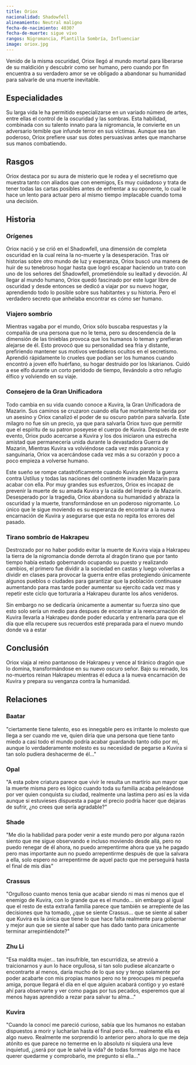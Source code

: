 ```yaml
---
title: Oriox
nacionalidad: Shadowfell
alineamiento: Neutral maligno
fecha-de-nacimiento: 4030?
fecha-de-muerte: sigue vivo
rangos: Nigromancia, Plantilla Sombría, Influenciar
image: oriox.jpg
---
```


Venido de la misma oscuridad, Oriox llegó al mundo mortal para liberarse de su maldición y descubrir como ser humano, pero cuando por fin encuentra a su verdadero amor se ve obligado a abandonar su humanidad para salvarle de una muerte inevitable.

## Especialidades

Su larga vida le ha permitido especializarse en un variado número de artes, entre ellas el control de la oscuridad y las sombras. Esta habilidad, combinada con su talento innato para la nigromancia, le convierte en un adversario temible que infunde terror en sus víctimas. Aunque sea tan poderoso, Oriox prefiere usar sus dotes persuasivas antes que mancharse sus manos combatiendo.

## Rasgos

Oriox destaca por su aura de misterio que le rodea y el secretismo que muestra tanto con aliados que con enemigos, Es muy cuidadoso y trata de tener todas las cartas posibles antes de enfrentar a su oponente, lo cual le hace un lento para actuar pero al mismo tiempo implacable cuando toma una decisión.

## Historia

### Orígenes

Oriox nació y se crió en el Shadowfell, una dimensión de completa oscuridad en la cual reina la no-muerte y la desesperación. Tras oír historias sobre otro mundo de luz y experanza, Oriox buscó una manera de huir de su tenebroso hogar hasta que logró escapar haciendo un trato con uno de los señores del Shadowfell, prometiéndole su lealtad y devoción. Al llegar al mundo humano, Oriox quedó fascinado por este lugar libre de oscuridad y desde entonces se dedicó a viajar por su nuevo hogar, aprendiendo todo lo posible sobre sus habitantes y su historia. Pero el verdadero secreto que anhelaba encontrar es cómo ser humano.

### Viajero sombrío

Mientras vagaba por el mundo, Oriox sólo buscaba respuestas y la compañía de una persona que no le tema, pero su descendencia de la dimensión de las tinieblas provoca que los humanos lo teman y prefieran alejarse de él. Esto provocó que su personalidad sea fría y distante, prefiriendo mantener sus motivos verdaderos ocultos en el secretismo. Aprendió rápidamente lo crueles que podían ser los humanos cuando encontró a joven elfo huérfano, su hogar destruido por los Iskarianos. Cuidó a ese elfo durante un corto peridodo de tiempo, llevándolo a otro refugio élfico y volviendo en su viaje. 

### Consejero de la Gran Unificadora

Todo cambia en su vida cuando conoce a Kuvira, la Gran Unificadora de Mazarin. Sus caminos se cruzaron cuando ella fue mortalmente herida por un asesino y Oriox canalizó el poder de su oscuro patrón para salvarla. Este milagro no fue sin un precio, ya que para salvarla Oriox tuvo que permitir que el espíritu de su patron poseyese el cuerpo de Kuvira. Después de este evento, Oriox pudo acercarse a Kuvira y los dos iniciaron una estrecha amistad que permanecería unida durante la devastadora Guerra de Mazarin, Mientras Kuvira va volviéndose cada vez más paranoica y sanguinaria, Oriox va acercándose cada vez más a su corazón y poco a poco empieza a volverse humano.

Este sueño se rompe catastróficamente cuando Kuvira pierde la guerra contra Ustilus y todas las naciones del continente invaden Mazarin para acabar con ella. Por muy grandes sus esfuerzos, Oriox es incapaz de prevenir la muerte de su amada Kuvira y la caída del Imperio de Mazarin. Desesperado por la tragedia, Oriox abandona su humanidad y abraza la oscuridad y la muerte, transformándose en un poderoso nigromante. Lo único que le sigue moviendo es su esperanza de encontrar a la nueva encarnación de Kuvira y asegurarse que esta no repita los errores del pasado.

### Tirano sombrío de Hakrapeu

Destrozado por no haber podido evitar la muerte de Kuvira viaja a Hakrapeu la tierra de la nigromancia donde derrota al dragón tirano que por tanto tiempo había estado gobernando ocupando su puesto y realizando cambios, el primero fue dividir a la sociedad en castas y luego volverlas a dividir en clases para provocar la guerra entre ellas protegiendo únicamente algunos pueblos o ciudades para garantizar que la población continuase aumentando para mas tarde poder aumentar su ejercito cada vez mas y repetir este ciclo que torturaría a Hakrapeu durante los años venideros.

Sin embargo no se dedicaría únicamente a aumentar su fuerza sino que esto solo sería un medio para despues de encontrar a la reencarnación de Kuvira llevarla a Hakrapeu donde poder educarla y entrenarla para que el día que ella recupere sus recuerdos esté preparada para el nuevo mundo donde va a estar

## Conclusión

 Oriox viaja al reino pantanoso de Hakrapeu y vence al tiránico dragón que lo domina, transformándose en su nuevo oscuro señor. Bajo su reinado, los no-muertos reinan Hakrapeu mientras él educa a la nueva encarnación de Kuvira y prepara su venganza contra la humanidad.

## Relaciones

### Baatar

"ciertamente tiene talento, eso es innegable pero es irritante lo molesto que llega a ser cuando me ve, quien diría que una persona que tiene tanto miedo a casi todo el mundo podría acabar guardando tanto odio por mi, aunque lo verdaderamente molesto es su necesidad de pegarse a Kuvira si tan solo pudiera deshacerme de él..."

### Opal

"A esta pobre criatura parece que vivir le resulta un martirio aun mayor que la muerte misma pero es lógico cuando toda su familia acaba peleándose por ver quien conquista su ciudad, realmente una lastima pero así es la vida aunque si estuvieses dispuesta a pagar el precio podría hacer que dejaras de sufrir, ¿no crees que sería agradable?"

### Shade

"Me dio la habilidad para poder venir a este mundo pero por alguna razón siento que me sigue observando e incluso moviendo desde allá, pero no puedo renegar de él ahora, no puedo arrepentirme ahora que ya he pagado pero mas importante aun no puedo arrepentirme después de que la salvara a ella, solo espero no arrepentirme de aquel pacto que me perseguirá hasta el final de mis días"

### Crassus

 "Orgulloso cuanto menos tenia que acabar siendo ni mas ni menos que el enemigo de Kuvira, con lo grande que es el mundo... sin embargo al igual que el resto de esta extraña familia parece que también se arrepiente de las decisiones que ha tomado, ¿que se siente Crassus... que se siente al saber que Kuvira es la única que tiene lo que hace falta realmente para gobernar y mejor aun que se siente al saber que has dado tanto para únicamente terminar arrepintiéndote?"

### Zhu Li

"Esa maldita mujer... tan insufrible, tan escurridiza, se atrevió a traicionarnos y aun lo hace orgullosa, si tan solo pudiese alcanzarte o encontrarte al menos, daría mucho de lo que soy y tengo solamente por poder acabarte con mis propias manos pero no te preocupes mi pequeña amiga, porque llegará el día en el que alguien acabará contigo y yo estaré ahí para observarte y ver como pagas por tus pecados, esperemos que al menos hayas aprendido a rezar para salvar tu alma..."

### Kuvira

"Cuando la conocí me pareció curioso, sabía que los humanos no estaban dispuestos a morir y lucharían hasta el final pero ella... realmente ella es algo nuevo. Realmente me sorprendió lo anterior pero ahora lo que me deja atónito es que parece no temerme en lo absoluto ni siquiera una leve inquietud, ¿¡será por que le salvé la vida? de todas formas algo me hace querer quedarme y comprobarlo, me pregunto si ella..."